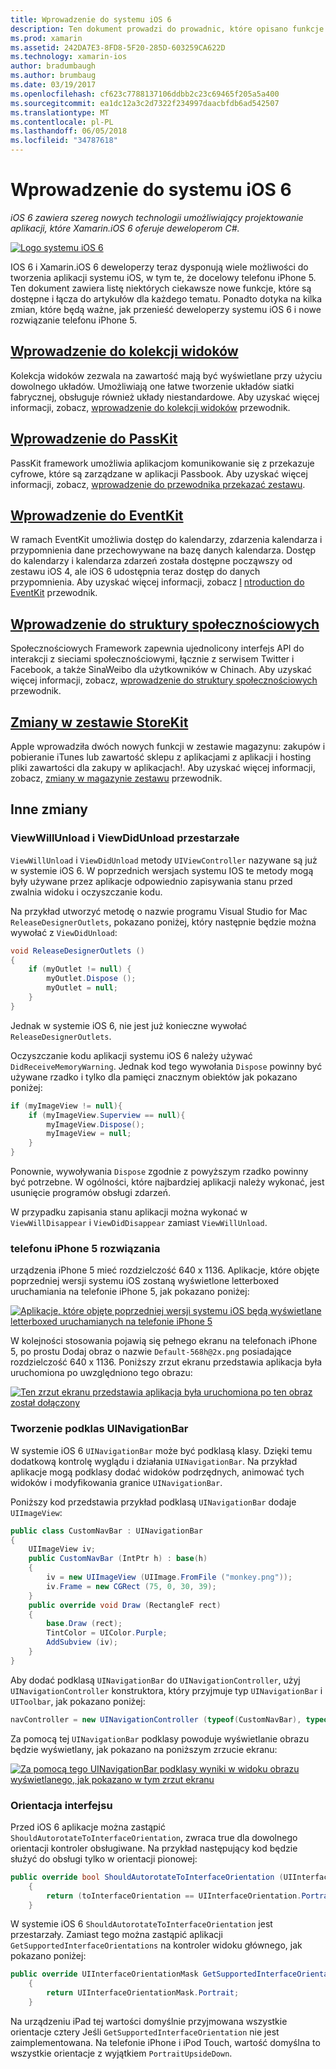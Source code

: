 ```yaml
---
title: Wprowadzenie do systemu iOS 6
description: Ten dokument prowadzi do prowadnic, które opisano funkcje dodane w systemie iOS 6. Kolekcja widoków PassKit, Framework społecznościowych, i zmiany StoreKit wszystkie opisem.
ms.prod: xamarin
ms.assetid: 242DA7E3-8FD8-5F20-285D-603259CA622D
ms.technology: xamarin-ios
author: bradumbaugh
ms.author: brumbaug
ms.date: 03/19/2017
ms.openlocfilehash: cf623c7788137106ddbb2c23c69465f205a5a400
ms.sourcegitcommit: ea1dc12a3c2d7322f234997daacbfdb6ad542507
ms.translationtype: MT
ms.contentlocale: pl-PL
ms.lasthandoff: 06/05/2018
ms.locfileid: "34787618"
---
```

# <a name="introduction-to-ios-6"></a>Wprowadzenie do systemu iOS 6

_iOS 6 zawiera szereg nowych technologii umożliwiający projektowanie aplikacji, które Xamarin.iOS 6 oferuje deweloperom C#._

[ ![](images/ios6-large.jpg "Logo systemu iOS 6")](images/ios6-large.jpg#lightbox)

IOS 6 i Xamarin.iOS 6 deweloperzy teraz dysponują wiele możliwości do tworzenia aplikacji systemu iOS, w tym te, że docelowy telefonu iPhone 5.
Ten dokument zawiera listę niektórych ciekawsze nowe funkcje, które są dostępne i łącza do artykułów dla każdego tematu. Ponadto dotyka na kilka zmian, które będą ważne, jak przenieść deweloperzy systemu iOS 6 i nowe rozwiązanie telefonu iPhone 5.


## <a name="introduction-to-collection-viewsiosuser-interfacecontrolsuicollectionviewmd"></a>[Wprowadzenie do kolekcji widoków](~/ios/user-interface/controls/uicollectionview.md)

Kolekcja widoków zezwala na zawartość mają być wyświetlane przy użyciu dowolnego układów. Umożliwiają one łatwe tworzenie układów siatki fabrycznej, obsługuje również układy niestandardowe. Aby uzyskać więcej informacji, zobacz, [wprowadzenie do kolekcji widoków](~/ios/user-interface/controls/uicollectionview.md) [ ](~/ios/user-interface/controls/uicollectionview.md)przewodnik.


## <a name="introduction-to-passkitiosplatformpasskitmd"></a>[Wprowadzenie do PassKit](~/ios/platform/passkit.md)

PassKit framework umożliwia aplikacjom komunikowanie się z przekazuje cyfrowe, które są zarządzane w aplikacji Passbook. Aby uzyskać więcej informacji, zobacz, [wprowadzenie do przewodnika przekazać zestawu](~/ios/platform/passkit.md).


##  <a name="introduction-to-eventkitiosplatformeventkitmd"></a>[Wprowadzenie do EventKit](~/ios/platform/eventkit.md)

W ramach EventKit umożliwia dostęp do kalendarzy, zdarzenia kalendarza i przypomnienia dane przechowywane na bazę danych kalendarza. Dostęp do kalendarzy i kalendarza zdarzeń została dostępne począwszy od zestawu iOS 4, ale iOS 6 udostępnia teraz dostęp do danych przypomnienia. Aby uzyskać więcej informacji, zobacz [I](~/ios/platform/eventkit.md) [ntroduction do EventKit](~/ios/platform/eventkit.md) przewodnik.


##  <a name="introduction-to-the-social-frameworkiosplatformsocial-frameworkmd"></a>[Wprowadzenie do struktury społecznościowych](~/ios/platform/social-framework.md)

Społecznościowych Framework zapewnia ujednolicony interfejs API do interakcji z sieciami społecznościowymi, łącznie z serwisem Twitter i Facebook, a także SinaWeibo dla użytkowników w Chinach. Aby uzyskać więcej informacji, zobacz, [wprowadzenie do struktury społecznościowych](~/ios/platform/social-framework.md) przewodnik.


##  <a name="changes-to-storekitchanges-to-storekitmd"></a>[Zmiany w zestawie StoreKit](changes-to-storekit.md)

Apple wprowadziła dwóch nowych funkcji w zestawie magazynu: zakupów i pobieranie iTunes lub zawartość sklepu z aplikacjami z aplikacji i hosting pliki zawartości dla zakupy w aplikacjach!. Aby uzyskać więcej informacji, zobacz, [zmiany w magazynie zestawu](changes-to-storekit.md) przewodnik.


## <a name="other-changes"></a>Inne zmiany


### <a name="viewwillunload-and-viewdidunload-deprecated"></a>ViewWillUnload i ViewDidUnload przestarzałe

`ViewWillUnload` i `ViewDidUnload` metody `UIViewController` nazywane są już w systemie iOS 6. W poprzednich wersjach systemu IOS te metody mogą były używane przez aplikacje odpowiednio zapisywania stanu przed zwalnia widoku i oczyszczanie kodu.

Na przykład utworzyć metodę o nazwie programu Visual Studio for Mac `ReleaseDesignerOutlets`, pokazano poniżej, który następnie będzie można wywołać z `ViewDidUnload`:

```csharp
void ReleaseDesignerOutlets ()
{
    if (myOutlet != null) {
        myOutlet.Dispose ();
        myOutlet = null;
    }
}
```

Jednak w systemie iOS 6, nie jest już konieczne wywołać `ReleaseDesignerOutlets`.   
   
   
   
Oczyszczanie kodu aplikacji systemu iOS 6 należy używać `DidReceiveMemoryWarning`. Jednak kod tego wywołania `Dispose` powinny być używane rzadko i tylko dla pamięci znacznym obiektów jak pokazano poniżej:

```csharp
if (myImageView != null){
    if (myImageView.Superview == null){
        myImageView.Dispose();
        myImageView = null;
    }
}
```

Ponownie, wywoływania `Dispose` zgodnie z powyższym rzadko powinny być potrzebne. W ogólności, które najbardziej aplikacji należy wykonać, jest usunięcie programów obsługi zdarzeń.

W przypadku zapisania stanu aplikacji można wykonać w `ViewWillDisappear` i `ViewDidDisappear` zamiast `ViewWillUnload`.


### <a name="iphone-5-resolution"></a>telefonu iPhone 5 rozwiązania

urządzenia iPhone 5 mieć rozdzielczość 640 x 1136. Aplikacje, które objęte poprzedniej wersji systemu iOS zostaną wyświetlone letterboxed uruchamiania na telefonie iPhone 5, jak pokazano poniżej:

 [![](images/01-letterboxed.png "Aplikacje, które objęte poprzedniej wersji systemu iOS będą wyświetlane letterboxed uruchamianych na telefonie iPhone 5")](images/01-letterboxed.png#lightbox)

W kolejności stosowania pojawią się pełnego ekranu na telefonach iPhone 5, po prostu Dodaj obraz o nazwie `Default-568h@2x.png` posiadające rozdzielczość 640 x 1136. Poniższy zrzut ekranu przedstawia aplikacja była uruchomiona po uwzględniono tego obrazu:

 [![](images/02-fullscreen.png "Ten zrzut ekranu przedstawia aplikacja była uruchomiona po ten obraz został dołączony")](images/02-fullscreen.png#lightbox)

### <a name="subclassing-uinavigationbar"></a>Tworzenie podklas UINavigationBar

W systemie iOS 6 `UINavigationBar` może być podklasą klasy. Dzięki temu dodatkową kontrolę wyglądu i działania `UINavigationBar`. Na przykład aplikacje mogą podklasy dodać widoków podrzędnych, animować tych widoków i modyfikowania granice `UINavigationBar`.

Poniższy kod przedstawia przykład podklasą `UINavigationBar` dodaje `UIImageView`:

```csharp
public class CustomNavBar : UINavigationBar
{
    UIImageView iv;
    public CustomNavBar (IntPtr h) : base(h)
    {
        iv = new UIImageView (UIImage.FromFile ("monkey.png"));
        iv.Frame = new CGRect (75, 0, 30, 39);
    }
    public override void Draw (RectangleF rect)
    {
        base.Draw (rect);
        TintColor = UIColor.Purple;
        AddSubview (iv);
    }
}
```

Aby dodać podklasą `UINavigationBar` do `UINavigationController`, użyj `UINavigationController` konstruktora, który przyjmuje typ `UINavigationBar` i `UIToolbar`, jak pokazano poniżej:

```csharp
navController = new UINavigationController (typeof(CustomNavBar), typeof(UIToolbar));
```

Za pomocą tej `UINavigationBar` podklasy powoduje wyświetlanie obrazu będzie wyświetlany, jak pokazano na poniższym zrzucie ekranu:

 [![](images/03-navbar.png "Za pomocą tego UINavigationBar podklasy wyniki w widoku obrazu wyświetlanego, jak pokazano w tym zrzut ekranu")](images/03-navbar.png#lightbox)

### <a name="interface-orientation"></a>Orientacja interfejsu

Przed iOS 6 aplikacje można zastąpić `ShouldAutorotateToInterfaceOrientation`, zwraca true dla dowolnego orientacji kontroler obsługiwane. Na przykład następujący kod będzie służyć do obsługi tylko w orientacji pionowej:

```csharp
public override bool ShouldAutorotateToInterfaceOrientation (UIInterfaceOrientation toInterfaceOrientation)
    {
        return (toInterfaceOrientation == UIInterfaceOrientation.Portrait);
    }
```

W systemie iOS 6 `ShouldAutorotateToInterfaceOrientation` jest przestarzały.
Zamiast tego można zastąpić aplikacji `GetSupportedInterfaceOrientations` na kontroler widoku głównego, jak pokazano poniżej:

```csharp
public override UIInterfaceOrientationMask GetSupportedInterfaceOrientations ()
    {
        return UIInterfaceOrientationMask.Portrait;
    }
```

Na urządzeniu iPad tej wartości domyślnie przyjmowana wszystkie orientacje cztery Jeśli `GetSupportedInterfaceOrientation` nie jest zaimplementowana. Na telefonie iPhone i iPod Touch, wartość domyślna to wszystkie orientacje z wyjątkiem `PortraitUpsideDown`.
